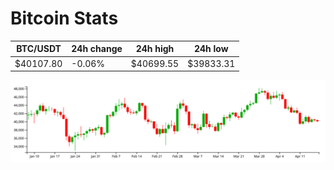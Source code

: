 # Bitcoin Stats

BTC/USDT|24h change|24h high|24h low|
|---|---|---|---|
|$40107.80|-0.06%|$40699.55|$39833.31|

<img src="./chart.svg">
